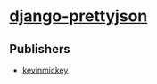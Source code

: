 # [django-prettyjson](https://pypi.org/project/django-prettyjson)



## Publishers
- [kevinmickey](https://pypi.org/user/kevinmickey)

